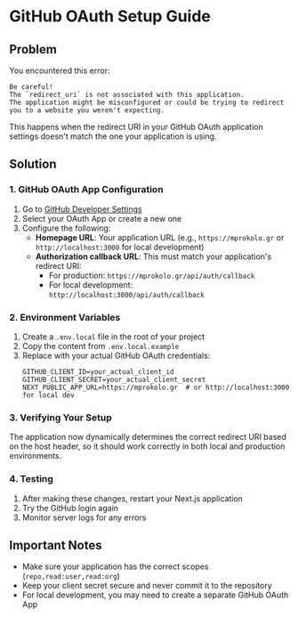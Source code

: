 # GitHub OAuth Setup Guide

## Problem
You encountered this error:
```
Be careful!
The `redirect_uri` is not associated with this application.
The application might be misconfigured or could be trying to redirect you to a website you weren't expecting.
```

This happens when the redirect URI in your GitHub OAuth application settings doesn't match the one your application is using.

## Solution

### 1. GitHub OAuth App Configuration

1. Go to [GitHub Developer Settings](https://github.com/settings/developers)
2. Select your OAuth App or create a new one
3. Configure the following:
   - **Homepage URL**: Your application URL (e.g., `https://mprokolo.gr` or `http://localhost:3000` for local development)
   - **Authorization callback URL**: This must match your application's redirect URI:
     - For production: `https://mprokolo.gr/api/auth/callback`
     - For local development: `http://localhost:3000/api/auth/callback`

### 2. Environment Variables

1. Create a `.env.local` file in the root of your project
2. Copy the content from `.env.local.example`
3. Replace with your actual GitHub OAuth credentials:
   ```
   GITHUB_CLIENT_ID=your_actual_client_id
   GITHUB_CLIENT_SECRET=your_actual_client_secret
   NEXT_PUBLIC_APP_URL=https://mprokolo.gr  # or http://localhost:3000 for local dev
   ```

### 3. Verifying Your Setup

The application now dynamically determines the correct redirect URI based on the host header, so it should work correctly in both local and production environments.

### 4. Testing

1. After making these changes, restart your Next.js application
2. Try the GitHub login again
3. Monitor server logs for any errors

## Important Notes

- Make sure your application has the correct scopes (`repo,read:user,read:org`)
- Keep your client secret secure and never commit it to the repository
- For local development, you may need to create a separate GitHub OAuth App